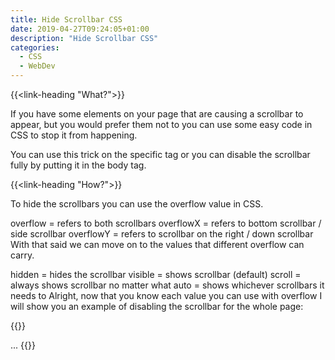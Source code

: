 ```yaml
---
title: Hide Scrollbar CSS
date: 2019-04-27T09:24:05+01:00
description: "Hide Scrollbar CSS"
categories:
  - CSS
  - WebDev
---
```


{{<link-heading "What?">}}

If you have some elements on your page that are causing a scrollbar to appear, but you would prefer them not to you can use some easy code in CSS to stop it from happening.

You can use this trick on the specific tag or you can disable the scrollbar fully by putting it in the body tag.

{{<link-heading "How?">}}

To hide the scrollbars you can use the overflow value in CSS.

overflow = refers to both scrollbars
overflowX = refers to bottom scrollbar / side scrollbar
overflowY = refers to scrollbar on the right / down scrollbar
With that said we can move on to the values that different overflow can carry.

hidden = hides the scrollbar
visible = shows scrollbar (default)
scroll = always shows scrollbar no matter what
auto = shows whichever scrollbars it needs to
Alright, now that you know each value you can use with overflow I will show you an example of disabling the scrollbar for the whole page:

{{<highlight html>}}
<body style="overflow: hidden;">
...
</body>
{{</highlight>}}
